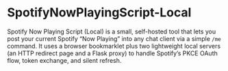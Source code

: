 # SpotifyNowPlayingScript-Local
Spotify Now Playing Script (Local) is a small, self-hosted tool that lets you post your current Spotify “Now Playing” into any chat client via a simple `/me` command.  It uses a browser bookmarklet plus two lightweight local servers (an HTTP redirect page and a Flask proxy) to handle Spotify’s PKCE OAuth flow, token exchange, and silent refresh.
